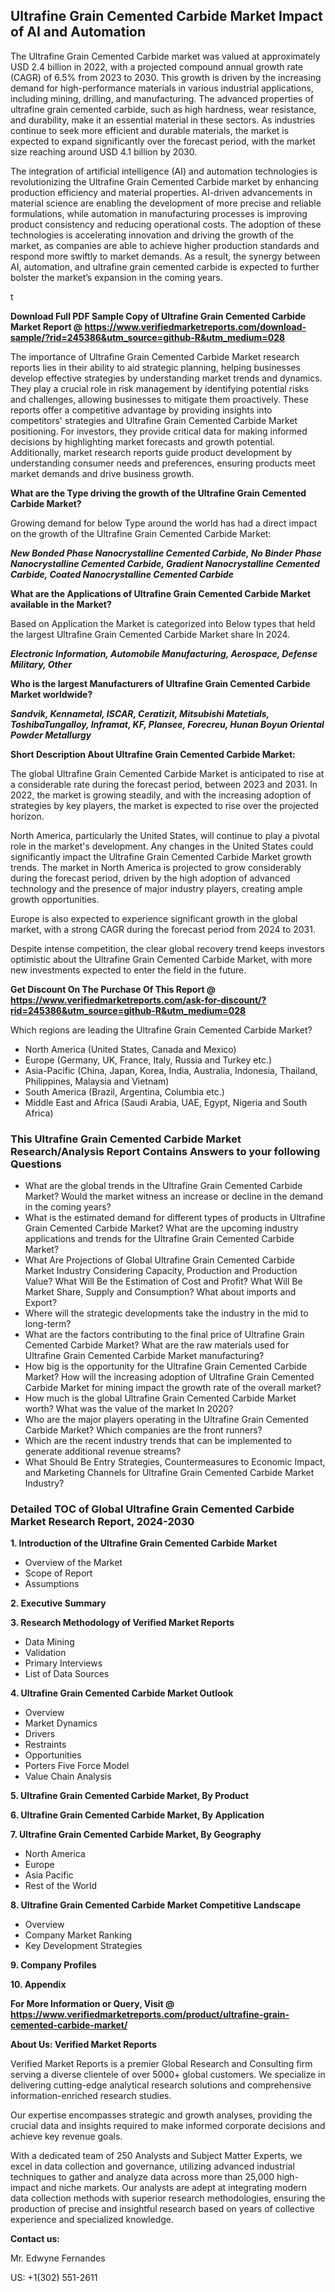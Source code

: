 <h2>Ultrafine Grain Cemented Carbide Market Impact of AI and Automation</h2><p>The Ultrafine Grain Cemented Carbide market was valued at approximately USD 2.4 billion in 2022, with a projected compound annual growth rate (CAGR) of 6.5% from 2023 to 2030. This growth is driven by the increasing demand for high-performance materials in various industrial applications, including mining, drilling, and manufacturing. The advanced properties of ultrafine grain cemented carbide, such as high hardness, wear resistance, and durability, make it an essential material in these sectors. As industries continue to seek more efficient and durable materials, the market is expected to expand significantly over the forecast period, with the market size reaching around USD 4.1 billion by 2030.</p><p>The integration of artificial intelligence (AI) and automation technologies is revolutionizing the Ultrafine Grain Cemented Carbide market by enhancing production efficiency and material properties. AI-driven advancements in material science are enabling the development of more precise and reliable formulations, while automation in manufacturing processes is improving product consistency and reducing operational costs. The adoption of these technologies is accelerating innovation and driving the growth of the market, as companies are able to achieve higher production standards and respond more swiftly to market demands. As a result, the synergy between AI, automation, and ultrafine grain cemented carbide is expected to further bolster the market’s expansion in the coming years.</p>t</p><p id="" class=""><strong>Download Full PDF Sample Copy of Ultrafine Grain Cemented Carbide Market Report @ <a href="https://www.verifiedmarketreports.com/download-sample/?rid=245386&utm_source=github-R&utm_medium=028" target="_blank">https://www.verifiedmarketreports.com/download-sample/?rid=245386&utm_source=github-R&utm_medium=028</a></strong></p><p>The importance of&nbsp;Ultrafine Grain Cemented Carbide Market research reports lies in their ability to aid strategic planning, helping businesses develop effective strategies by understanding market trends and dynamics. They play a crucial role in risk management by identifying potential risks and challenges, allowing businesses to mitigate them proactively. These reports offer a competitive advantage by providing insights into competitors' strategies and Ultrafine Grain Cemented Carbide Market positioning. For investors, they provide critical data for making informed decisions by highlighting market forecasts and growth potential. Additionally, market research reports guide product development by understanding consumer needs and preferences, ensuring products meet market demands and drive business growth.</p><p><strong>What are the&nbsp;Type driving the growth of the Ultrafine Grain Cemented Carbide Market?</strong></p><p id="" class="">Growing demand for below Type around the world has had a direct impact on the growth of the Ultrafine Grain Cemented Carbide Market:</p><em><strong>New Bonded Phase Nanocrystalline Cemented Carbide, No Binder Phase Nanocrystalline Cemented Carbide, Gradient Nanocrystalline Cemented Carbide, Coated Nanocrystalline Cemented Carbide</strong></em></p><strong>What are the&nbsp;Applications&nbsp;of Ultrafine Grain Cemented Carbide Market available in the Market?</strong></p><p id="" class="">Based on Application the Market is categorized into Below types that held the largest Ultrafine Grain Cemented Carbide Market share In 2024.</p><em><strong>Electronic Information, Automobile Manufacturing, Aerospace, Defense Military, Other</strong></em></p><strong>Who is the largest Manufacturers of Ultrafine Grain Cemented Carbide Market worldwide?</strong></p><p><em><strong>Sandvik, Kennametal, ISCAR, Ceratizit, Mitsubishi Matetials, ToshibaTungalloy, Inframat, KF, Plansee, Forecreu, Hunan Boyun Oriental Powder Metallurgy</strong></em></p><p id="" class=""><strong>Short Description About Ultrafine Grain Cemented Carbide Market:</strong></p><p>The global Ultrafine Grain Cemented Carbide Market is anticipated to rise at a considerable rate during the forecast period, between 2023 and 2031. In 2022, the market is growing steadily, and with the increasing adoption of strategies by key players, the market is expected to rise over the projected horizon.</p><p>North America, particularly the United States, will continue to play a pivotal role in the market's development. Any changes in the United States could significantly impact the Ultrafine Grain Cemented Carbide Market growth trends. The market in North America is projected to grow considerably during the forecast period, driven by the high adoption of advanced technology and the presence of major industry players, creating ample growth opportunities.</p><p>Europe is also expected to experience significant growth in the global market, with a strong CAGR during the forecast period from 2024 to 2031.</p><p>Despite intense competition, the clear global recovery trend keeps investors optimistic about the Ultrafine Grain Cemented Carbide Market, with more new investments expected to enter the field in the future.</p><p id="" class=""><strong>Get Discount On The Purchase Of This Report @ <a href="https://www.verifiedmarketreports.com/ask-for-discount/?rid=245386&utm_source=github-R&utm_medium=028" target="_blank">https://www.verifiedmarketreports.com/ask-for-discount/?rid=245386&utm_source=github-R&utm_medium=028</a></strong></p>Which regions are leading the Ultrafine Grain Cemented Carbide Market?</p><ul><li>North America (United States, Canada and Mexico)</li><li>Europe (Germany, UK, France, Italy, Russia and Turkey etc.)</li><li>Asia-Pacific (China, Japan, Korea, India, Australia, Indonesia, Thailand, Philippines, Malaysia and Vietnam)</li><li>South America (Brazil, Argentina, Columbia etc.)</li><li>Middle East and Africa (Saudi Arabia, UAE, Egypt, Nigeria and South Africa)</li></ul><h3 id="" class="">This Ultrafine Grain Cemented Carbide Market Research/Analysis Report Contains Answers to your following Questions</h3><ul><li>What are the global trends in the Ultrafine Grain Cemented Carbide Market? Would the market witness an increase or decline in the demand in the coming years?</li><li>What is the estimated demand for different types of products in Ultrafine Grain Cemented Carbide Market? What are the upcoming industry applications and trends for the Ultrafine Grain Cemented Carbide Market?</li><li>What Are Projections of Global Ultrafine Grain Cemented Carbide Market Industry Considering Capacity, Production and Production Value? What Will Be the Estimation of Cost and Profit? What Will Be Market Share, Supply and Consumption? What about imports and Export?</li><li>Where will the strategic developments take the industry in the mid to long-term?</li><li>What are the factors contributing to the final price of Ultrafine Grain Cemented Carbide Market? What are the raw materials used for Ultrafine Grain Cemented Carbide Market manufacturing?</li><li>How big is the opportunity for the Ultrafine Grain Cemented Carbide Market? How will the increasing adoption of Ultrafine Grain Cemented Carbide Market for mining impact the growth rate of the overall market?</li><li>How much is the global Ultrafine Grain Cemented Carbide Market worth? What was the value of the market In 2020?</li><li>Who are the major players operating in the Ultrafine Grain Cemented Carbide Market? Which companies are the front runners?</li><li>Which are the recent industry trends that can be implemented to generate additional revenue streams?</li><li>What Should Be Entry Strategies, Countermeasures to Economic Impact, and Marketing Channels for Ultrafine Grain Cemented Carbide Market Industry?</li></ul><h3 id="" class="">Detailed TOC of Global Ultrafine Grain Cemented Carbide Market Research Report, 2024-2030</h3><p id="" class=""><strong>1. Introduction of the Ultrafine Grain Cemented Carbide Market</strong></p><ul><li>Overview of the Market</li><li>Scope of Report</li><li>Assumptions</li></ul><p id="" class=""><strong>2. Executive Summary</strong></p><p id="" class=""><strong>3. Research Methodology of Verified Market Reports</strong></p><ul><li>Data Mining</li><li>Validation</li><li>Primary Interviews</li><li>List of Data Sources</li></ul><p id="" class=""><strong>4. Ultrafine Grain Cemented Carbide Market Outlook</strong></p><ul><li>Overview</li><li>Market Dynamics</li><li>Drivers</li><li>Restraints</li><li>Opportunities</li><li>Porters Five Force Model</li><li>Value Chain Analysis</li></ul><p id="" class=""><strong>5. Ultrafine Grain Cemented Carbide Market, By Product</strong></p><p id="" class=""><strong>6. Ultrafine Grain Cemented Carbide Market, By Application</strong></p><p id="" class=""><strong>7. Ultrafine Grain Cemented Carbide Market, By Geography</strong></p><ul><li>North America</li><li>Europe</li><li>Asia Pacific</li><li>Rest of the World</li></ul><p id="" class=""><strong>8. Ultrafine Grain Cemented Carbide Market Competitive Landscape</strong></p><ul><li>Overview</li><li>Company Market Ranking</li><li>Key Development Strategies</li></ul><p id="" class=""><strong>9. Company Profiles</strong></p><p id="" class=""><strong>10. Appendix</strong></p><p id="" class=""><strong>For More Information or Query, Visit @ <a href="https://www.verifiedmarketreports.com/product/ultrafine-grain-cemented-carbide-market/" target="_blank">https://www.verifiedmarketreports.com/product/ultrafine-grain-cemented-carbide-market/</a></strong></p><p id="" class=""><strong>About Us: Verified Market Reports</strong></p><p id="" class="">Verified Market Reports is a premier Global Research and Consulting firm serving a diverse clientele of over 5000+ global customers. We specialize in delivering cutting-edge analytical research solutions and comprehensive information-enriched research studies.</p><p id="" class="">Our expertise encompasses strategic and growth analyses, providing the crucial data and insights required to make informed corporate decisions and achieve key revenue goals.</p><p id="" class="">With a dedicated team of 250 Analysts and Subject Matter Experts, we excel in data collection and governance, utilizing advanced industrial techniques to gather and analyze data across more than 25,000 high-impact and niche markets. Our analysts are adept at integrating modern data collection methods with superior research methodologies, ensuring the production of precise and insightful research based on years of collective experience and specialized knowledge.</p><p id="" class=""><strong>Contact us:</strong></p><p id="" class="">Mr. Edwyne Fernandes</p><p id="" class="">US: +1(302) 551-2611</p>